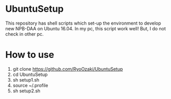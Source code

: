 # UbuntuSetup
This repository has shell scripts which set-up the environment to develop new NPB-DAA on Ubuntu 16.04.
In my pc, this script work well!
But, I do not check in other pc.

# How to use
1. git clone https://github.com/RyoOzaki/UbuntuSetup
2. cd UbuntuSetup
3. sh setup1.sh
4. source ~/.profile
5. sh setup2.sh
